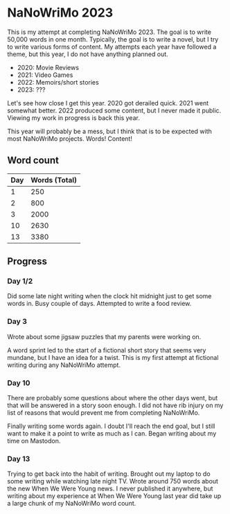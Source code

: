 # NaNoWriMo 2023

This is my attempt at completing NaNoWriMo 2023. The goal is to write 50,000 words in one month. Typically, the goal is to write a novel, but I try to write various forms of content. My attempts each year have followed a theme, but this year, I do not have anything planned out.

- 2020: Movie Reviews
- 2021: Video Games
- 2022: Memoirs/short stories
- 2023: ???

Let's see how close I get this year. 2020 got derailed quick. 2021 went somewhat better. 2022 produced some content, but I never made it public. Viewing my work in progress is back this year.

This year will probably be a mess, but I think that is to be expected with most NaNoWriMo projects. Words! Content!

## Word count

|  Day |  Words (Total) |
|  --- |   ---  |
|   1  |   250  |
|   2  |   800  |
|   3  |  2000  |
|   10 |  2630  |
|   13 |  3380  |

## Progress

### Day 1/2

Did some late night writing when the clock hit midnight just to get some words in. Busy couple of days. Attempted to write a food review.

### Day 3

Wrote about some jigsaw puzzles that my parents were working on.

A word sprint led to the start of a fictional short story that seems very mundane, but I have an idea for a twist. This is my first attempt at fictional writing during any NaNoWriMo attempt.

### Day 10

There are probably some questions about where the other days went, but that will be answered in a story soon enough. I did not have rib injury on my list of reasons that would prevent me from completing NaNoWriMo.

Finally writing some words again. I doubt I'll reach the end goal, but I still want to make it a point to write as much as I can. Began writing about my time on Mastodon.

### Day 13

Trying to get back into the habit of writing. Brought out my laptop to do some writing while watching late night TV. Wrote around 750 words about the new When We Were Young news. I never published it anywhere, but writing about my experience at When We Were Young last year did take up a large chunk of my NaNoWriMo word count.
